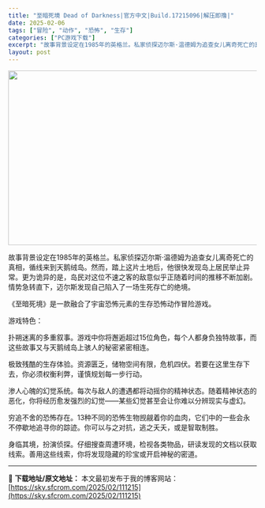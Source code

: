 ```yaml
---
title: "至暗死境 Dead of Darkness|官方中文|Build.17215096|解压即撸|"
date: 2025-02-06
tags: ["冒险", "动作", "恐怖", "生存"]
categories: ["PC游戏下载"]
excerpt: "故事背景设定在1985年的英格兰。私家侦探迈尔斯·温德姆为追查女儿离奇死亡的真相，循线来到天鹅绒岛。然而，踏上这片土地后，他很快发现岛上居民举止异常。更为诡异的是，岛民对这位不速之客的敌意似乎正随着时间的推移不断加剧。情势急转直下，迈尔斯发现自己陷入了一场生死存亡的绝境。 《至暗死境》是一款融合了宇&hellip;"
layout: post
---
```


<img class="aligncenter size-full wp-image-111212" src="https://sky.sfcrom.com/wp-content/uploads/2025/02/2025020614471037.webp" alt="" width="616" height="353" />

故事背景设定在1985年的英格兰。私家侦探迈尔斯·温德姆为追查女儿离奇死亡的真相，循线来到天鹅绒岛。然而，踏上这片土地后，他很快发现岛上居民举止异常。更为诡异的是，岛民对这位不速之客的敌意似乎正随着时间的推移不断加剧。情势急转直下，迈尔斯发现自己陷入了一场生死存亡的绝境。

《至暗死境》是一款融合了宇宙恐怖元素的生存恐怖动作冒险游戏。

游戏特色：

扑朔迷离的多重叙事。游戏中你将邂逅超过15位角色，每个人都身负独特故事，而这些故事又与天鹅绒岛上骇人的秘密紧密相连。

极致残酷的生存体验。资源匮乏，储物空间有限，危机四伏。若要在这里生存下去，你必须权衡利弊，谨慎规划每一步行动。

渗人心魄的幻觉系统。每次与敌人的遭遇都将动摇你的精神状态。随着精神状态的恶化，你将经历愈发强烈的幻觉——某些幻觉甚至会让你难以分辨现实与虚幻。

穷追不舍的恐怖存在。13种不同的恐怖生物觊觎着你的血肉，它们中的一些会永不停歇地追寻你的踪迹。你可以与之对抗，逃之夭夭，或是智取制胜。

身临其境，扮演侦探。仔细搜查周遭环境，检视各类物品，研读发现的文档以获取线索。善用这些线索，你将发现隐藏的珍宝或开启神秘的密道。

---
📖 **下载地址/原文地址：** 本文最初发布于我的博客网站：[https://sky.sfcrom.com/2025/02/111215](https://sky.sfcrom.com/2025/02/111215)
